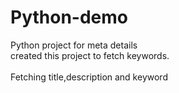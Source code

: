 # Python-demo
Python project for meta details
<br>created this project to fetch keywords.</br>
<br>Fetching title,description and keyword</br>
